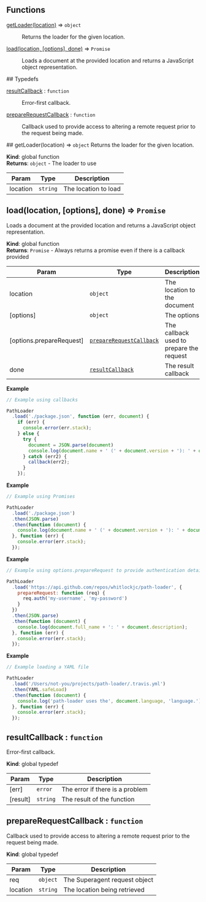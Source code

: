 ## Functions
<dl>
<dt><a href="#getLoader">getLoader(location)</a> ⇒ <code>object</code></dt>
<dd><p>Returns the loader for the given location.</p>
</dd>
<dt><a href="#load">load(location, [options], done)</a> ⇒ <code>Promise</code></dt>
<dd><p>Loads a document at the provided location and returns a JavaScript object representation.</p>
</dd>
</dl>
## Typedefs
<dl>
<dt><a href="#resultCallback">resultCallback</a> : <code>function</code></dt>
<dd><p>Error-first callback.</p>
</dd>
<dt><a href="#prepareRequestCallback">prepareRequestCallback</a> : <code>function</code></dt>
<dd><p>Callback used to provide access to altering a remote request prior to the request being made.</p>
</dd>
</dl>
<a name="getLoader"></a>
## getLoader(location) ⇒ <code>object</code>
Returns the loader for the given location.

**Kind**: global function  
**Returns**: <code>object</code> - The loader to use  

| Param | Type | Description |
| --- | --- | --- |
| location | <code>string</code> | The location to load |

<a name="load"></a>
## load(location, [options], done) ⇒ <code>Promise</code>
Loads a document at the provided location and returns a JavaScript object representation.

**Kind**: global function  
**Returns**: <code>Promise</code> - Always returns a promise even if there is a callback provided  

| Param | Type | Description |
| --- | --- | --- |
| location | <code>object</code> | The location to the document |
| [options] | <code>object</code> | The options |
| [options.prepareRequest] | <code>[prepareRequestCallback](#prepareRequestCallback)</code> | The callback used to prepare the request |
| done | <code>[resultCallback](#resultCallback)</code> | The result callback |

**Example**  
```js
// Example using callbacks

PathLoader
  .load('./package.json', function (err, document) {
    if (err) {
      console.error(err.stack);
    } else {
      try {
        document = JSON.parse(document)
        console.log(document.name + ' (' + document.version + '): ' + document.description);
      } catch (err2) {
        callback(err2);
      }
    });
```
**Example**  
```js
// Example using Promises

PathLoader
  .load('./package.json')
  .then(JSON.parse)
  .then(function (document) {
    console.log(document.name + ' (' + document.version + '): ' + document.description);
  }, function (err) {
    console.error(err.stack);
  });
```
**Example**  
```js
// Example using options.prepareRequest to provide authentication details for a remotely secure URL

PathLoader
  .load('https://api.github.com/repos/whitlockjc/path-loader', {
    prepareRequest: function (req) {
      req.auth('my-username', 'my-password')
    }
  })
  .then(JSON.parse)
  .then(function (document) {
    console.log(document.full_name + ': ' + document.description);
  }, function (err) {
    console.error(err.stack);
  });
```
**Example**  
```js
// Example loading a YAML file

PathLoader
  .load('/Users/not-you/projects/path-loader/.travis.yml')
  .then(YAML.safeLoad)
  .then(function (document) {
    console.log('path-loader uses the', document.language, 'language.');
  }, function (err) {
    console.error(err.stack);
  });
```
<a name="resultCallback"></a>
## resultCallback : <code>function</code>
Error-first callback.

**Kind**: global typedef  

| Param | Type | Description |
| --- | --- | --- |
| [err] | <code>error</code> | The error if there is a problem |
| [result] | <code>string</code> | The result of the function |

<a name="prepareRequestCallback"></a>
## prepareRequestCallback : <code>function</code>
Callback used to provide access to altering a remote request prior to the request being made.

**Kind**: global typedef  

| Param | Type | Description |
| --- | --- | --- |
| req | <code>object</code> | The Superagent request object |
| location | <code>string</code> | The location being retrieved |

